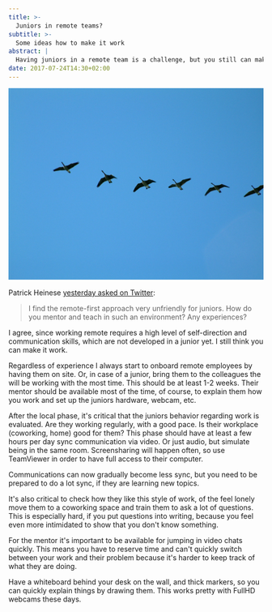 ```yaml
---
title: >-
  Juniors in remote teams?
subtitle: >-
  Some ideas how to make it work
abstract: |
  Having juniors in a remote team is a challenge, but you still can make it work.
date: 2017-07-24T14:30+02:00
---
```


![Birds flying in formation](../media/juniors-in-remote-teams.jpg)

Patrick Heinese
[yesterday asked on Twitter](https://twitter.com/PatrickHeneise/status/888003281301143552):

> I find the remote-first approach very unfriendly for juniors. How do you
> mentor and teach in such an environment? Any experiences?

I agree, since working remote requires a high level of self-direction and
communication skills, which are not developed in a junior yet. I still think you
can make it work.

Regardless of experience I always start to onboard remote employees by having
them on site. Or, in case of a junior, bring them to the colleagues the will be
working with the most time. This should be at least 1-2 weeks. Their mentor
should be available most of the time, of course, to explain them how you work
and set up the juniors hardware, webcam, etc.

After the local phase, it's critical that the juniors behavior regarding work is
evaluated. Are they working regularly, with a good pace. Is their workplace
(coworking, home) good for them? This phase should have at least a few hours per
day sync communication via video. Or just audio, but simulate being in the same
room. Screensharing will happen often, so use TeamViewer in order to have full
access to their computer.

Communications can now gradually become less sync, but you need to be prepared
to do a lot sync, if they are learning new topics.

It's also critical to check how they like this style of work, of the feel lonely
move them to a coworking space and train them to ask a lot of questions. This is
especially hard, if you put questions into writing, because you feel even more
intimidated to show that you don't know something.

For the mentor it's important to be available for jumping in video chats
quickly. This means you have to reserve time and can't quickly switch between
your work and their problem because it's harder to keep track of what they are
doing.

Have a whiteboard behind your desk on the wall, and thick markers, so you can
quickly explain things by drawing them. This works pretty with FullHD webcams
these days.
